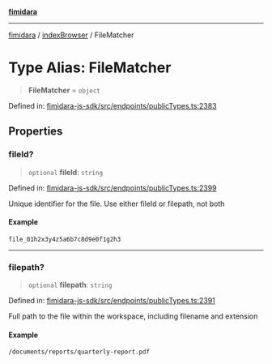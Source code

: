 [**fimidara**](../../README.md)

***

[fimidara](../../modules.md) / [indexBrowser](../README.md) / FileMatcher

# Type Alias: FileMatcher

> **FileMatcher** = `object`

Defined in: [fimidara-js-sdk/src/endpoints/publicTypes.ts:2383](https://github.com/softkave/fimidara/blob/feac071900ab8644442d355e5cb5db9df2f34600/fimidara-js-sdk/src/endpoints/publicTypes.ts#L2383)

## Properties

### fileId?

> `optional` **fileId**: `string`

Defined in: [fimidara-js-sdk/src/endpoints/publicTypes.ts:2399](https://github.com/softkave/fimidara/blob/feac071900ab8644442d355e5cb5db9df2f34600/fimidara-js-sdk/src/endpoints/publicTypes.ts#L2399)

Unique identifier for the file. Use either fileId or filepath, not both

#### Example

```
file_01h2x3y4z5a6b7c8d9e0f1g2h3
```

***

### filepath?

> `optional` **filepath**: `string`

Defined in: [fimidara-js-sdk/src/endpoints/publicTypes.ts:2391](https://github.com/softkave/fimidara/blob/feac071900ab8644442d355e5cb5db9df2f34600/fimidara-js-sdk/src/endpoints/publicTypes.ts#L2391)

Full path to the file within the workspace, including filename and extension

#### Example

```
/documents/reports/quarterly-report.pdf
```

